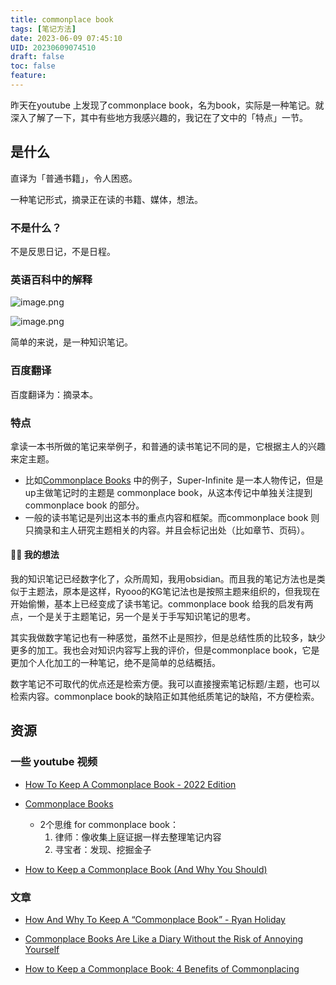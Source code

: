 ```yaml
---
title: commonplace book
tags: [笔记方法]
date: 2023-06-09 07:45:10
UID: 20230609074510
draft: false
toc: false
feature: 
---
```


昨天在youtube 上发现了commonplace book，名为book，实际是一种笔记。就深入了解了一下，其中有些地方我感兴趣的，我记在了文中的「特点」一节。

<!--more-->

## 是什么
直译为「普通书籍」，令人困惑。

一种笔记形式，摘录正在读的书籍、媒体，想法。

### 不是什么？
不是反思日记，不是日程。

### 英语百科中的解释
![image.png](https://s2.loli.net/2023/06/08/l8CHUgihd6OxnKz.png)

![image.png](https://s2.loli.net/2023/06/08/y7fqzCZkNEWKts5.png)

简单的来说，是一种知识笔记。

### 百度翻译
百度翻译为：摘录本。

### 特点
拿读一本书所做的笔记来举例子，和普通的读书笔记不同的是，它根据主人的兴趣来定主题。
- 比如[Commonplace Books](https://www.youtube.com/watch?v=clq8WsovZF4) 中的例子，Super-Infinite 是一本人物传记，但是up主做笔记时的主题是 commonplace book，从这本传记中单独关注提到commonplace book 的部分。
- 一般的读书笔记是列出这本书的重点内容和框架。而commonplace book 则只摘录和主人研究主题相关的内容。并且会标记出处（比如章节、页码）。

#### ✍🏻 我的想法

我的知识笔记已经数字化了，众所周知，我用obsidian。而且我的笔记方法也是类似于主题法，原本是这样，Ryooo的KG笔记法也是按照主题来组织的，但我现在开始偷懒，基本上已经变成了读书笔记。commonplace book 给我的启发有两点，一个是关于主题笔记，另一个是关于手写知识笔记的思考。

其实我做数字笔记也有一种感觉，虽然不止是照抄，但是总结性质的比较多，缺少更多的加工。我也会对知识内容写上我的评价，但是commonplace book，它是更加个人化加工的一种笔记，绝不是简单的总结概括。

数字笔记不可取代的优点还是检索方便。我可以直接搜索笔记标题/主题，也可以检索内容。commonplace book的缺陷正如其他纸质笔记的缺陷，不方便检索。

## 资源

### 一些 youtube 视频

- [How To Keep A Commonplace Book - 2022 Edition](https://youtu.be/NPqjgN-pNDw) 

- [Commonplace Books](https://www.youtube.com/watch?v=clq8WsovZF4) 
	- 2个思维 for commonplace book：
		1. 律师：像收集上庭证据一样去整理笔记内容
		2. 寻宝者：发现、挖掘金子

- [How to Keep a Commonplace Book (And Why You Should)](https://www.youtube.com/watch?v=aaHEgPk0tNM) 

### 文章

- [How And Why To Keep A “Commonplace Book” - Ryan Holiday](https://ryanholiday.net/how-and-why-to-keep-a-commonplace-book/) 
- [Commonplace Books Are Like a Diary Without the Risk of Annoying Yourself](https://www.nytimes.com/2022/03/22/magazine/commonplace-books-recommendation.html)

- [How to Keep a Commonplace Book: 4 Benefits of Commonplacing](https://www.masterclass.com/articles/how-to-keep-a-commonplace-book) 